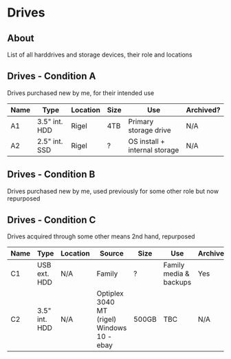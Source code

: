 # Drives

## About

List of all harddrives and storage devices, their role and locations

## Drives - Condition A

Drives purchased new by me, for their intended use

| Name | Type | Location | Size | Use | Archived? |
|------|------|----------|------|-----|-----------|
| A1 | 3.5" int. HDD | Rigel | 4TB | Primary storage drive | N/A |
| A2 | 2.5" int. SSD | Rigel | ? | OS install + internal storage | N/A |

## Drives - Condition B

Drives purchased new by me, used previously for some other role but now
repurposed

## Drives - Condition C

Drives acquired through some other means 2nd hand, repurposed

| Name | Type | Location | Source | Size | Use | Archived? |
|------|------|----------|--------|------|-----|-----------|
| C1 | USB ext. HDD | N/A | Family | ? | Family media & backups | Yes |
| C2 | 3.5" int. HDD | N/A | Optiplex 3040 MT (rigel) Windows 10 - ebay | 500GB | TBC | N/A |

